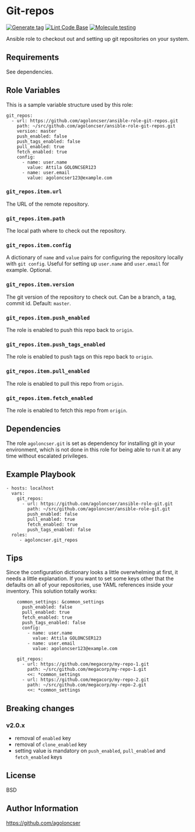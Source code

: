 # Git-repos

[![Generate tag](https://github.com/agoloncser/ansible-role-git-repos/actions/workflows/bump.yml/badge.svg)](https://github.com/agoloncser/ansible-role-git-repos/actions/workflows/bump.yml)
[![Lint Code Base](https://github.com/agoloncser/ansible-role-git-repos/actions/workflows/linter.yml/badge.svg)](https://github.com/agoloncser/ansible-role-git-repos/actions/workflows/linter.yml)
[![Molecule testing](https://github.com/agoloncser/ansible-role-git-repos/actions/workflows/ci.yml/badge.svg)](https://github.com/agoloncser/ansible-role-git-repos/actions/workflows/ci.yml)

Ansible role to checkout out and setting up git repositories on your system.

## Requirements

See dependencies.

## Role Variables

This is a sample variable structure used by this role:

    git_repos:
      - url: https://github.com/agoloncser/ansible-role-git-repos.git
        path: ~/src/github.com/agoloncser/ansible-role-git-repos.git
        version: master
        push_enabled: false
        push_tags_enabled: false
        pull_enabled: true
        fetch_enabled: true
        config:
          - name: user.name
            value: Attila GOLONCSER123
          - name: user.email
            value: agoloncser123@example.com

### `git_repos.item.url`

The URL of the remote repository.

### `git_repos.item.path`

The local path where to check out the repository.

### `git_repos.item.config`

A dictionary of `name` and `value` pairs for configuring the repository locally with `git config`. Useful for setting up `user.name` and `user.email` for example. Optional.

### `git_repos.item.version`

The git version of the repository to check out. Can be a branch, a tag, commit id. Default: `master`.

### `git_repos.item.push_enabled`

The role is enabled to push this repo back to `origin`.

### `git_repos.item.push_tags_enabled`

The role is enabled to push tags on this repo back to `origin`.

### `git_repos.item.pull_enabled`

The role is enabled to pull this repo from `origin`.

### `git_repos.item.fetch_enabled`

The role is enabled to fetch this repo from `origin`.

## Dependencies

The role `agoloncser.git` is set as dependency for installing git in your environment, which is not done in this role for being able to run it at any time without escalated privileges.

## Example Playbook

    - hosts: localhost
      vars:
        git_repos:
          - url: https://github.com/agoloncser/ansible-role-git.git
            path: ~/src/github.com/agoloncser/ansible-role-git.git
            push_enabled: false
            pull_enabled: true
            fetch_enabled: true
            push_tags_enabled: false
      roles:
         - agoloncser.git_repos

## Tips

Since the configuration dictionary looks a little overwhelming at first, it needs a little explanation. If you want to set some keys other that the defaults on all of your repositories, use YAML references inside your inventory. This solution totally works:

        common_settings: &common_settings
          push_enabled: false
          pull_enabled: true
          fetch_enabled: true
          push_tags_enabled: false
          config:
            - name: user.name
              value: Attila GOLONCSER123
            - name: user.email
              value: agoloncser123@example.com

        git_repos:
          - url: https://github.com/megacorp/my-repo-1.git
            path: ~/src/github.com/megacorp/my-repo-1.git
            <<: *common_settings
          - url: https://github.com/megacorp/my-repo-2.git
            path: ~/src/github.com/megacorp/my-repo-2.git
            <<: *common_settings
            
## Breaking changes

### v2.0.x

- removal of `enabled` key
- removal of `clone_enabled` key
- setting value is mandatory on `push_enabled`, `pull_enabled` and `fetch_enabled` keys

## License

BSD

## Author Information

https://github.com/agoloncser
